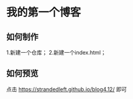 # 我的第一个博客

## 如何制作
1.新建一个仓库；
2.新建一个index.html；
## 如何预览
点击 https://strandedleft.github.io/blog4.12/ 即可
